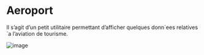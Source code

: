 # Aeroport

Il s’agit d’un petit utilitaire permettant d’afficher quelques donn´ees relatives `a l’aviation de tourisme.

![image](https://user-images.githubusercontent.com/80254475/207895638-d0065368-810f-4203-bba1-a28564d03ad2.png)

